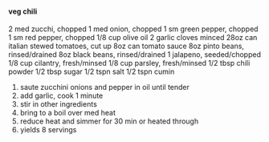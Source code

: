 #### veg chili

2 med zucchi, chopped
1 med onion, chopped
1 sm green pepper, chopped
1 sm red pepper, chopped
1/8 cup olive oil
2 garlic cloves minced
28oz can italian stewed tomatoes, cut up
8oz can tomato sauce
8oz pinto beans, rinsed/drained
8oz black beans, rinsed/drained
1 jalapeno, seeded/chopped
1/8 cup cilantry, fresh/minsed
1/8 cup parsley, fresh/minsed
1/2 tbsp chili powder
1/2 tbsp sugar
1/2 tspn salt
1/2 tspn cumin

1. saute zucchini onions and pepper in oil until tender
2. add garlic, cook 1 minute
3. stir in other ingredients
4. bring to a boil over med heat
5. reduce heat and simmer for 30 min or heated through
6. yields 8 servings
